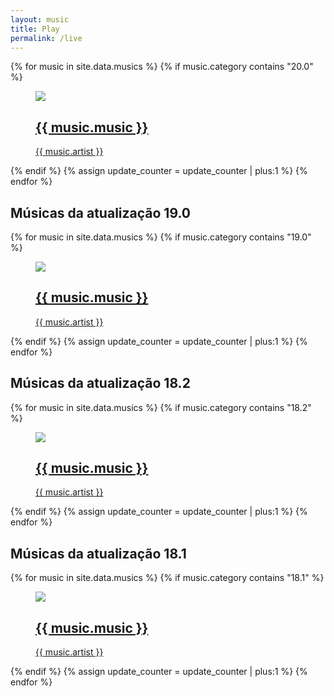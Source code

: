 ```yaml
---
layout: music
title: Play
permalink: /live
---
```


<script type="text/javascript">
      $(function() {
        function parseRSS(callback) {
          var videoId = window.location.href.split('v=').pop();
          var ts = (new Date()).getTime().toString().slice(0,7);
          $.ajax({
            //url: 'https://feeds.buzzsprout.com/1367764.rss',
            //url: 'https://corsanywhere.herokuapp.com/https://tntsports.com.br/rss/feed.xml',
            url: 'https://www.youtube.com/oembed?url=https://www.youtube.com/watch?v='+videoId+'&format=json?='+ts,
            cache: true,
            //url: 'https://thingproxy.freeboard.io/fetch/https://tntsports.com.br/rss/feed.xml',
            dataType: 'json',
            error: function(e) {
                  console.log("XML reading Failed: ", e);        
            },
            success: function(response) {
              //$('#ProductList').empty('');
                //console.log(response);
                json = response;
                document.title = json.title;
            }
          });
        }
        //$('#btn').click(function()
        $(document).ready(function () {
          parseRSS();
        });
      });
  $( document ).ready(function() {
    var container = document.getElementById("video")
    var url = window.location.href;
    var id = url.split('v=').pop();
    //var findTitle = url.split('&?t=').pop();
    //document.title = decodeURI(findTitle);
    //window.history.replaceState('', '', 'play?v='+id.split('&?t=').slice(0,1));
    window.dataLayer = window.dataLayer || [];
    function gtag(){dataLayer.push(arguments);}
    gtag('js', new Date());

    gtag('config', 'G-NG0SLXRECB');
    var div = document.createElement("div");
    div.innerHTML = "<div class='player'><iframe src='https://www.youtube.com/embed/"+id.split('&?t=').slice(0,1)+"?autoplay=1' frameborder='0' allowfullscreen='1' allow='accelerometer; autoplay; clipboard-write; encrypted-media; gyroscope; picture-in-picture'></iframe><div class='live-chat'><iframe width='420' height='345' frameborder='0' src='https://www.youtube.com/live_chat?v="+id.split('&?t=').slice(0,1)+"&amp;embed_domain=theproducoes.github.io'></iframe></div></div>";
    container.appendChild(div);

//fetch('https://www.googleapis.com/youtube/v3/search?part=snippet&channelId='+id+'&eventType=live&type=video&key=AIzaSyAiGUfZIhNwjCbo_Qh-S0uNKLn23Iye9Zk')
//  .then((response) => response.json())
//  .then((data) => {
//                $('#ProductList').empty('');
//                console.log(data);
//                json = data.items;
//                console.log(json.items);
//                //for (var i in json) {
//                //    var row = $('<tr>');
//                //    row.append($('<td id=' + json[i].id.videoId + '>').html(json[i].id.videoId));
//                //    //row.append($('<td id=' + json[i].etag + '>').html(json[i].etag));
//                //    $('</tr>');
//                //    $('#ProductList').append(row);
//                //}
//  })
  });
</script>
<div id="video"></div>
<div class="container some-list">
  <div class="videos">
    <div class="container">
    {% for music in site.data.musics %}
      {% if music.category contains "20.0" %}
            <div class="video">
            <a href="/play?v={{ music.id }}">
                <figure><img class="video-img" data-src="https://img.youtube.com/vi/{{ music.id }}/mqdefault.jpg">
                    <section class="video-text-container"><img class="video-icon" src="https://assets.website-files.com/60aab62d85f38c27463f37cb/60ac48f814e628c3bf932792_play-video-music-x-webflow-template.svg">
                        <section class="video-text-wrapper">
                            <h2 class="video-title">{{ music.music }}</h2>
                            <section class="video-sub-text">{{ music.artist }}</section>
                        </section>
                    </section>
                </figure>
            </a>
        </div>
        {% endif %}
      {% assign update_counter = update_counter | plus:1 %}
    {% endfor %}
    </div>  
  </div>
  <div class="video-category">
    <h2>Músicas da atualização 19.0</h2>
  </div>
  <div class="videos">
    <div class="container">
    {% for music in site.data.musics %}
      {% if music.category contains "19.0" %}
          <!--<div class="video">
            <a href="{{ relative_url }}/play?v={{ music.id }}">
              <figure>
                <img src="https://img.youtube.com/vi/{{ music.id }}/mqdefault.jpg" alt="{{ music.name }}">
                <figcaption>{{ music.name }}</figcaption>
              </figure>
            </a>
          </div>-->
        <div class="video">
          <a href="/play?v={{ music.id }}">
              <figure><img class="video-img" data-src="https://img.youtube.com/vi/{{ music.id }}/mqdefault.jpg">
                  <section class="video-text-container"><img class="video-icon" src="https://assets.website-files.com/60aab62d85f38c27463f37cb/60ac48f814e628c3bf932792_play-video-music-x-webflow-template.svg">
                      <section class="video-text-wrapper">
                          <h2 class="video-title">{{ music.music }}</h2>
                          <section class="video-sub-text">{{ music.artist }}</section>
                      </section>
                  </section>
              </figure>
          </a>
      </div>
        {% endif %}
      {% assign update_counter = update_counter | plus:1 %}
    {% endfor %}
    </div>
  </div>
  <div class="video-category">
    <h2>Músicas da atualização 18.2</h2>
  </div>
  <div class="videos">
    <div class="container">
    {% for music in site.data.musics %}
      {% if music.category contains "18.2" %}
        <div class="video">
          <a href="/play?v={{ music.id }}">
              <figure><img class="video-img" data-src="https://img.youtube.com/vi/{{ music.id }}/mqdefault.jpg">
                  <section class="video-text-container"><img class="video-icon" src="https://assets.website-files.com/60aab62d85f38c27463f37cb/60ac48f814e628c3bf932792_play-video-music-x-webflow-template.svg">
                      <section class="video-text-wrapper">
                          <h2 class="video-title">{{ music.music }}</h2>
                          <section class="video-sub-text">{{ music.artist }}</section>
                      </section>
                  </section>
              </figure>
          </a>
      </div>
        {% endif %}
      {% assign update_counter = update_counter | plus:1 %}
    {% endfor %}
    </div>
  </div>
  <div class="video-category">
    <h2>Músicas da atualização 18.1</h2>
  </div>
  <div class="videos">
    <div class="container">
    {% for music in site.data.musics %}
      {% if music.category contains "18.1" %}
        <div class="video">
          <a href="/play?v={{ music.id }}">
              <figure><img class="video-img" data-src="https://img.youtube.com/vi/{{ music.id }}/mqdefault.jpg">
                  <section class="video-text-container"><img class="video-icon" src="https://assets.website-files.com/60aab62d85f38c27463f37cb/60ac48f814e628c3bf932792_play-video-music-x-webflow-template.svg">
                      <section class="video-text-wrapper">
                          <h2 class="video-title">{{ music.music }}</h2>
                          <section class="video-sub-text">{{ music.artist }}</section>
                      </section>
                  </section>
              </figure>
          </a>
      </div>
        {% endif %}
      {% assign update_counter = update_counter | plus:1 %}
    {% endfor %}
    </div>
  </div>
</div>